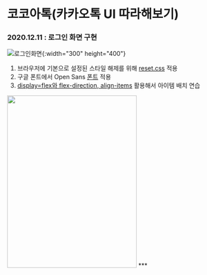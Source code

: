 # 코코아톡(카카오톡 UI 따라해보기)
### 2020.12.11 : 로그인 화면 구현
![로그인화면](https://user-images.githubusercontent.com/68586291/101794625-69962b80-3b4a-11eb-879f-20f2044b1f1f.jpg){:width="300" height="400"}
1. 브라우저에 기본으로 설정된 스타일 해제를 위해 [reset.css](https://github.com/junu0516/KokoaTalk_Clone/blob/main/css/reset.css) 적용
2. 구글 폰트에서 Open Sans [폰트](https://github.com/junu0516/KokoaTalk_Clone/blob/main/css/styles.css) 적용
3. [display=flex와 flex-direction, align-items](https://github.com/junu0516/KokoaTalk_Clone/blob/main/css/styles.css) 활용해서 아이템 배치 연습
<img src="https://user-images.githubusercontent.com/68586291/101794625-69962b80-3b4a-11eb-879f-20f2044b1f1f.jpg" width="300px" height="400px"/>
***

